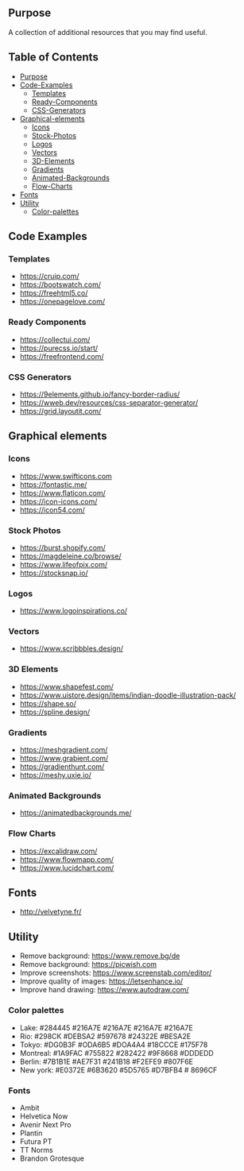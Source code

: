 ## Purpose

A collection of additional resources that you may find useful.

## Table of Contents
<!--ts-->

- [Purpose](#Purpose)
- [Code-Examples](#Code-Examples)
  - [Templates](#Templates)
  - [Ready-Components](#Ready-Components)
  - [CSS-Generators](#CSS-Generators)
- [Graphical-elements](#Graphical-elements)
  - [Icons](#Icons)
  - [Stock-Photos](#Stock-Photos)
  - [Logos](#Logos)
  - [Vectors](#Vectors)
  - [3D-Elements](#3D-Elements)
  - [Gradients](#Gradients)
  - [Animated-Backgrounds](#Animated-Backgrounds)
  - [Flow-Charts](#Flow-Charts)
- [Fonts](#Fonts)
- [Utility](#Utility)
  - [Color-palettes](#Color-palettes)

<!--te-->

## Code Examples

### Templates

* https://cruip.com/
* https://bootswatch.com/
* https://freehtml5.co/
* https://onepagelove.com/

### Ready Components

* https://collectui.com/
* https://purecss.io/start/
* https://freefrontend.com/

### CSS Generators

* https://9elements.github.io/fancy-border-radius/
* https://wweb.dev/resources/css-separator-generator/
* https://grid.layoutit.com/

## Graphical elements

### Icons

* https://www.swifticons.com
* https://fontastic.me/
* https://www.flaticon.com/
* https://icon-icons.com/
* https://icon54.com/

### Stock Photos

* https://burst.shopify.com/
* https://magdeleine.co/browse/
* https://www.lifeofpix.com/
* https://stocksnap.io/

### Logos

* https://www.logoinspirations.co/

### Vectors

* https://www.scribbbles.design/

### 3D Elements

* https://www.shapefest.com/
* https://www.uistore.design/items/indian-doodle-illustration-pack/
* https://shape.so/
* https://spline.design/

### Gradients

* https://meshgradient.com/
* https://www.grabient.com/
* https://gradienthunt.com/
* https://meshy.uxie.io/

### Animated Backgrounds

* https://animatedbackgrounds.me/

### Flow Charts

* https://excalidraw.com/
* https://www.flowmapp.com/
* https://www.lucidchart.com/

## Fonts

* http://velvetyne.fr/

## Utility

* Remove background: https://www.remove.bg/de
* Remove background: https://picwish.com
* Improve screenshots: https://www.screenstab.com/editor/
* Improve quality of images: https://letsenhance.io/
* Improve hand drawing: https://www.autodraw.com/

### Color palettes

* Lake: #284445 #216A7E #216A7E #216A7E #216A7E
* Rio: #298CK #DEBSA2 #597678 #24322E #BESA2E
* Tokyo: #DG0B3F #ODA6B5 #DOA4A4 #18CCCE #175F78
* Montreal: #1A9FAC #755822 #282422 #9F8668 #DDDEDD
* Berlin: #7B1B1E #AE7F31 #241B18 #F2EFE9 #807F6E
* New york: #E0372E #6B3620 #5D5765 #D7BFB4 # 8696CF

### Fonts

* Ambit
* Helvetica Now
* Avenir Next Pro
* Plantin
* Futura PT
* TT Norms
* Brandon Grotesque
